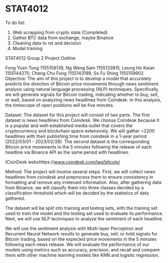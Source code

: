 # STAT4012

To do list:
1. Web scrapping from crypto slate (Completed)
2. Gather BTC data from exchange, maybe Binance
3. Cleaning data to ret and decision
4. Model training



STAT4012 Group 2 Project Outline

Fong Yuen Tung 1155158139, Ng Weng Sam 1155133815, Leung Ho Kwan 1155144270, 
Cheng Chu Fung 1155143199, So Fu Shing 1155159902
Objective:
The aim of this project is to develop a model that accurately predicts the direction of Bitcoin price movements through news sentiment analysis using natural language processing (NLP) techniques. Specifically, we will generate signals for Bitcoin trading, indicating whether to buy, sell, or wait, based on analyzing news headlines from Coindesk. In this analysis, the timescope of open positions will be five minutes.

Dataset:
The dataset for this project will consist of two parts. The first dataset is news headlines from Coindesk. We choose Coindesk because it is a popular and well-established media outlet that covers the cryptocurrency and blockchain space extensively. We will gather ~2200 headlines with their publishing time from coindesk in a 1-year period (2022/03/01 - 2023/02/28). The second dataset is the corresponding Bitcoin price movements in the 5 minutes following the release of each headline via Binance API as the same period with headlines. 

(CoinDesk webshttps://www.coindesk.com/tag/bitcoin/

Method:
The project will involve several steps. First, we will collect news headlines from coindesk and preprocess them to ensure consistency in formatting and remove any irrelevant information. Also, after gathering data from Binance, we will classify them into three classes decided by a classification threshold which will be decided by the statistics of data gathered.

The dataset will be split into training and testing sets, with the training set used to train the model and the testing set used to evaluate its performance. Next, we will use NLP techniques to analyze the sentiment of each headline.

We will use the sentiment analysis with Multi-layer Perceptron and Recurrent Neural Network results to generate buy, sell, or hold signals for Bitcoin trading, based on the expected price movements in the 5 minutes following each news release. We will evaluate the performance of our models using metrics such as accuracy, precision, and recall and compare them with other machine learning models like KNN and logistic regression.
